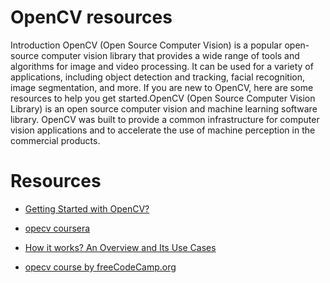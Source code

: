 # OpenCV resources

   Introduction
        OpenCV (Open Source Computer Vision) is a popular open-source computer vision library that provides a wide range of tools and algorithms for image and video processing. It can be used for a variety of applications, including object detection and tracking, facial recognition, image segmentation, and more. If you are new to OpenCV, here are some resources to help you get started.OpenCV (Open Source Computer Vision Library) is an open source computer vision and machine learning software library. OpenCV was built to provide a common infrastructure for computer vision applications and to accelerate the use of machine perception in the commercial products.

# Resources   
  
- [Getting Started with OpenCV?](https://learnopencv.com/getting-started-with-opencv/)

- [opecv coursera](https://in.coursera.org/projects/computer-vision-opencv-for-images)
- [How it works? An Overview and Its Use Cases](https://www.devopsschool.com/blog/what-is-opennn-and-how-it-works-an-overview-and-its-use-cases/)
- [opecv course by freeCodeCamp.org](https://youtu.be/oXlwWbU8l2o)